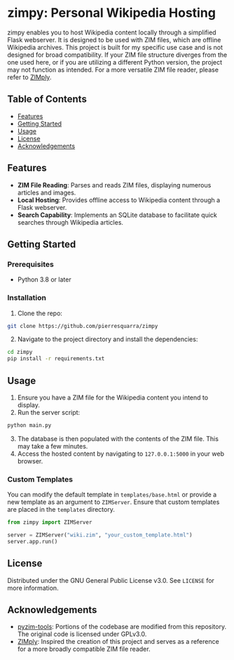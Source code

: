 # zimpy: Personal Wikipedia Hosting

zimpy enables you to host Wikipedia content locally through a simplified Flask webserver. It is designed to be used with ZIM files, which are offline Wikipedia archives. This project is built for my specific use case and is not designed for broad compatibility. If your ZIM file structure diverges from the one used here, or if you are utilizing a different Python version, the project may not function as intended. For a more versatile ZIM file reader, please refer to [ZIMply](https://github.com/kimbauters/ZIMply).

## Table of Contents
- [Features](#features)
- [Getting Started](#getting-started)
- [Usage](#usage)
- [License](#license)
- [Acknowledgements](#acknowledgements)

## Features
- **ZIM File Reading**: Parses and reads ZIM files, displaying numerous articles and images.
- **Local Hosting**: Provides offline access to Wikipedia content through a Flask webserver.
- **Search Capability**: Implements an SQLite database to facilitate quick searches through Wikipedia articles.

## Getting Started

### Prerequisites
- Python 3.8 or later

### Installation
1. Clone the repo:
```bash
git clone https://github.com/pierresquarra/zimpy
```
2. Navigate to the project directory and install the dependencies:
```bash
cd zimpy
pip install -r requirements.txt
```

## Usage
1. Ensure you have a ZIM file for the Wikipedia content you intend to display.
2. Run the server script:
```bash
python main.py
```
3. The database is then populated with the contents of the ZIM file. This may take a few minutes.
4. Access the hosted content by navigating to `127.0.0.1:5000` in your web browser.

### Custom Templates
You can modify the default template in `templates/base.html` or provide a new template as an argument to `ZIMServer`. Ensure that custom templates are placed in the `templates` directory.

```python
from zimpy import ZIMServer

server = ZIMServer("wiki.zim", "your_custom_template.html")
server.app.run()
```

## License
Distributed under the GNU General Public License v3.0. See `LICENSE` for more information.

## Acknowledgements
- [pyzim-tools](https://github.com/kymeria/pyzim-tools): Portions of the codebase are modified from this repository. The original code is licensed under GPLv3.0.
- [ZIMply](https://github.com/kimbauters/ZIMply): Inspired the creation of this project and serves as a reference for a more broadly compatible ZIM file reader.
